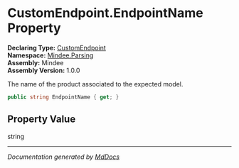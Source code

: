 ﻿<!--  
  <auto-generated>   
    The contents of this file were generated by a tool.  
    Changes to this file may be list if the file is regenerated  
  </auto-generated>   
-->

# CustomEndpoint.EndpointName Property

**Declaring Type:** [CustomEndpoint](../index.md)  
**Namespace:** [Mindee.Parsing](../../index.md)  
**Assembly:** Mindee  
**Assembly Version:** 1.0.0

The name of the product associated to the expected model.

```csharp
public string EndpointName { get; }
```

## Property Value

string

___

*Documentation generated by [MdDocs](https://github.com/ap0llo/mddocs)*
